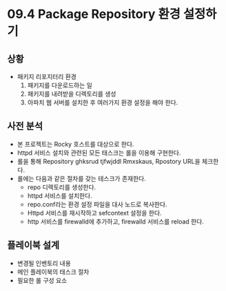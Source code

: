 # 09.4 Package Repository 환경 설정하기

## 상황
  - 패키지 리포지터리 환경
    1. 패키지를 다운로드하는 일
    1. 패키지를 내려받을 디렉토리를 생성
    1. 아파치 웹 서버를 설치한 후 여러가지 환경 설정을 해야 한다.

## 사전 분석
  - 본 프로젝트는 Rocky 호스트를 대상으로 한다.
  - httpd 서비스 설치와 관련된 모든 태스크는 롤을 이용해 구현한다.
  - 롤을 통해 Repository ghksrud tjfwjddl Rmxskaus, Rpostory URL을 체크한다.
  - 롤에는 다음과 같은 절차를 갖는 테스크가 존재한다.
      + repo 디렉토리를 생성한다.
      + httpd 서비스를 설치한다.
      + repo.conf라는 환경 설정 파일을 대사 노드로 복사한다.
      + Httpd 서비스를 재시작하고 sefcontext 설정을 한다.
      + http 서비스를 firewalld에 추가하고, firewalld 서비스를 reload 한다.

## 플레이북 설계
  - 변경될 인벤토리 내용
  - 메인 플레이북의 태스크 절차
  - 필요한 롤 구성 요소
